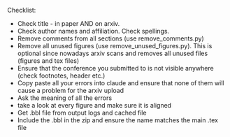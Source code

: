 Checklist:
 - Check title - in paper AND on arxiv.
 - Check author names and affiliation. Check spellings.
 - Remove comments from all sections (use remove_comments.py)
 - Remove all unused figures (use remove_unused_figures.py). This is optional since nowadays arxiv scans and removes all unused files (figures and tex files)
 - Ensure that the conference you submitted to is not visible anywhere (check footnotes, header etc.)
 - Copy paste all your errors into claude and ensure that none of them will cause a problem for the arxiv upload
 - Ask the meaning of all the errors
 - take a look at every figure and make sure it is aligned
 - Get .bbl file from output logs and cached file
 - Include the .bbl in the zip and ensure the name matches the main .tex file

